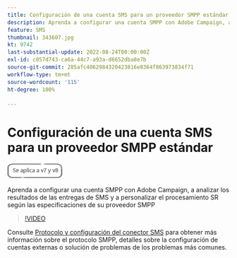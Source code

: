 ```yaml
---
title: Configuración de una cuenta SMS para un proveedor SMPP estándar
description: Aprenda a configurar una cuenta SMPP con Adobe Campaign, a analizar los resultados de las entregas de SMS y a personalizar el procesamiento SR según las especificaciones de su proveedor SMPP 
feature: SMS
thumbnail: 343607.jpg
kt: 9742
last-substantial-update: 2022-08-24T00:00:00Z
exl-id: c057d743-ca6a-44c7-a93a-d6652dba8e7b
source-git-commit: 285afc4062984320423816e8364f863973834f71
workflow-type: tm+mt
source-wordcount: '115'
ht-degree: 100%

---
```


# Configuración de una cuenta SMS para un proveedor SMPP estándar

![Aplicable a las versiones 7 y 8](../assets/V7-V8-stamp.png)

Aprenda a configurar una cuenta SMPP con Adobe Campaign, a analizar los resultados de las entregas de SMS y a personalizar el procesamiento SR según las especificaciones de su proveedor SMPP

>[!VIDEO](https://video.tv.adobe.com/v/343607?quality=12)

Consulte [Protocolo y configuración del conector SMS](https://experienceleague.adobe.com/docs/campaign-classic/using/sending-messages/sending-messages-on-mobiles/sms-protocol.html?lang=es#sending-messages) para obtener más información sobre el protocolo SMPP, detalles sobre la configuración de cuentas externas o solución de problemas de los problemas más comunes.
